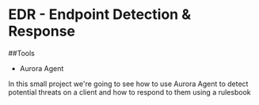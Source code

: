 # EDR - Endpoint Detection & Response
##Tools
- Aurora Agent

In this small project we're going to see how to use Aurora Agent to detect potential threats on a client and how to respond to them using a rulesbook
